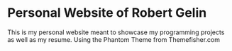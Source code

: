 # Personal Website of Robert Gelin

This is my personal website meant to showcase my programming projects as well as my resume. Using the Phantom Theme from Themefisher.com

